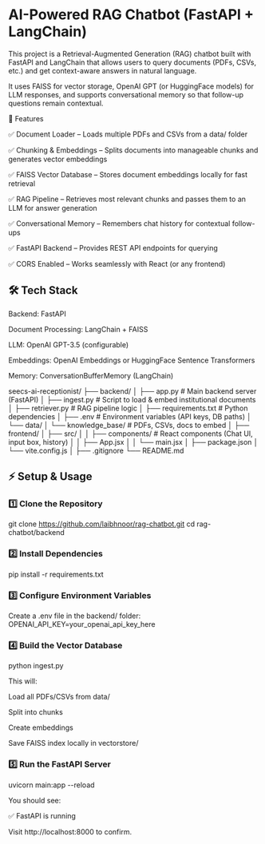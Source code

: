 # AI-Powered RAG Chatbot (FastAPI + LangChain) #
 
This project is a Retrieval-Augmented Generation (RAG) chatbot built with FastAPI and LangChain that allows users to query documents (PDFs, CSVs, etc.) and get context-aware answers in natural language.

It uses FAISS for vector storage, OpenAI GPT (or HuggingFace models) for LLM responses, and supports conversational memory so that follow-up questions remain contextual.

🚀 Features

✅ Document Loader – Loads multiple PDFs and CSVs from a data/ folder

✅ Chunking & Embeddings – Splits documents into manageable chunks and generates vector embeddings

✅ FAISS Vector Database – Stores document embeddings locally for fast retrieval

✅ RAG Pipeline – Retrieves most relevant chunks and passes them to an LLM for answer generation

✅ Conversational Memory – Remembers chat history for contextual follow-ups

✅ FastAPI Backend – Provides REST API endpoints for querying

✅ CORS Enabled – Works seamlessly with React (or any frontend)


##  🛠️ Tech Stack ##

Backend: FastAPI

Document Processing: LangChain + FAISS

LLM: OpenAI GPT-3.5 (configurable)

Embeddings: OpenAI Embeddings or HuggingFace Sentence Transformers

Memory: ConversationBufferMemory (LangChain)


seecs-ai-receptionist/
├── backend/
│   ├── app.py              # Main backend server (FastAPI)
│   ├── ingest.py           # Script to load & embed institutional documents
│   ├── retriever.py        # RAG pipeline logic
│   ├── requirements.txt    # Python dependencies
│   ├── .env                # Environment variables (API keys, DB paths)
│   └── data/
│       └── knowledge_base/ # PDFs, CSVs, docs to embed
│
├── frontend/
│   ├── src/
│   │   ├── components/     # React components (Chat UI, input box, history)
│   │   ├── App.jsx
│   │   └── main.jsx
│   ├── package.json
│   └── vite.config.js
│
├── .gitignore
└── README.md

## ⚡ Setup & Usage ##    
### 1️⃣ Clone the Repository
git clone https://github.com/laibhnoor/rag-chatbot.git
cd rag-chatbot/backend

### 2️⃣ Install Dependencies
pip install -r requirements.txt

### 3️⃣ Configure Environment Variables
Create a .env file in the backend/ folder:
OPENAI_API_KEY=your_openai_api_key_here

### 4️⃣ Build the Vector Database
python ingest.py

This will:

Load all PDFs/CSVs from data/

Split into chunks

Create embeddings

Save FAISS index locally in vectorstore/

### 5️⃣ Run the FastAPI Server
uvicorn main:app --reload

You should see:

✅ FastAPI is running

Visit http://localhost:8000 to confirm.






